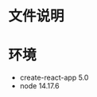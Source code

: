 <!--
 * @Descripttion: 项目描述文件
 * @version: 
 * @Author: zhoukai
 * @Date: 2022-07-28 09:54:02
 * @LastEditors: zhoukai
 * @LastEditTime: 2022-07-29 15:43:57
-->
# 文件说明
# 环境 
- create-react-app 5.0
- node 14.17.6